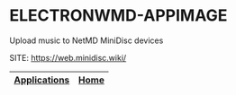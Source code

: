 # ELECTRONWMD-APPIMAGE
 
 Upload music to NetMD MiniDisc devices
 
 SITE: https://web.minidisc.wiki/

 | [Applications](https://portable-linux-apps.github.io/apps.html) | [Home](https://portable-linux-apps.github.io)
 | --- | --- |
